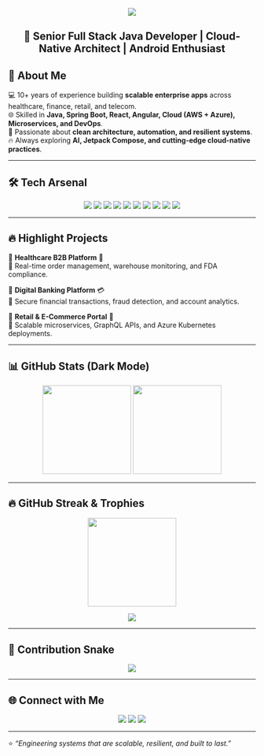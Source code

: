 <p align="center">
  <img src="https://capsule-render.vercel.app/api?type=waving&color=0:0F2027,50:2C5364,100:203A43&height=250&section=header&text=Bharath%20Madala%20|%20Software%20Engineer&fontSize=45&fontColor=ffffff&animation=fadeIn&fontAlignY=40" />
</p>
<h2 align="center">🚀 Senior Full Stack Java Developer | Cloud-Native Architect | Android Enthusiast</h2>  

## 🖤 About Me  

💻 10+ years of experience building **scalable enterprise apps** across healthcare, finance, retail, and telecom.  
🌐 Skilled in **Java, Spring Boot, React, Angular, Cloud (AWS + Azure), Microservices, and DevOps**.  
🎯 Passionate about **clean architecture, automation, and resilient systems**.  
🔥 Always exploring **AI, Jetpack Compose, and cutting-edge cloud-native practices**.  

---

## 🛠 Tech Arsenal  

<p align="center">
  <img src="https://img.shields.io/badge/Java-ED8B00?style=for-the-badge&logo=openjdk&logoColor=white"/> 
  <img src="https://img.shields.io/badge/Spring_Boot-6DB33F?style=for-the-badge&logo=springboot&logoColor=white"/> 
  <img src="https://img.shields.io/badge/React-20232A?style=for-the-badge&logo=react&logoColor=61DAFB"/> 
  <img src="https://img.shields.io/badge/Angular-DD0031?style=for-the-badge&logo=angular&logoColor=white"/> 
  <img src="https://img.shields.io/badge/PostgreSQL-316192?style=for-the-badge&logo=postgresql&logoColor=white"/> 
  <img src="https://img.shields.io/badge/MongoDB-47A248?style=for-the-badge&logo=mongodb&logoColor=white"/> 
  <img src="https://img.shields.io/badge/Docker-2496ED?style=for-the-badge&logo=docker&logoColor=white"/> 
  <img src="https://img.shields.io/badge/Kubernetes-326CE5?style=for-the-badge&logo=kubernetes&logoColor=white"/> 
  <img src="https://img.shields.io/badge/AWS-232F3E?style=for-the-badge&logo=amazonaws&logoColor=white"/> 
  <img src="https://img.shields.io/badge/Azure-0078D4?style=for-the-badge&logo=microsoftazure&logoColor=white"/> 
</p>  

---

## 🔥 Highlight Projects  

🔹 **Healthcare B2B Platform** 🏥  
📌 Real-time order management, warehouse monitoring, and FDA compliance.  

🔹 **Digital Banking Platform** 💳  
📌 Secure financial transactions, fraud detection, and account analytics.  

🔹 **Retail & E-Commerce Portal** 🛒  
📌 Scalable microservices, GraphQL APIs, and Azure Kubernetes deployments.  

---

## 📊 GitHub Stats (Dark Mode)  

<p align="center">
  <img src="https://github-readme-stats.vercel.app/api?username=yourgithubusername&show_icons=true&theme=radical" height="180"/> 
  <img src="https://github-readme-stats.vercel.app/api/top-langs/?username=yourgithubusername&layout=compact&theme=radical" height="180"/>
</p>  

---

## 🔥 GitHub Streak & Trophies  

<p align="center">
  <img src="https://github-readme-streak-stats.herokuapp.com/?user=yourgithubusername&theme=radical" height="180"/>  
</p>  

<p align="center">
  <img src="https://github-profile-trophy.vercel.app/?username=yourgithubusername&theme=radical&margin-w=15&margin-h=15&row=1&column=6"/>  
</p>  

---

## 🐍 Contribution Snake  

<p align="center">
  <img src="https://github.com/ashutosh00710/github-readme-activity-graph/raw/main/github-contribution-grid-snake.svg" />
</p>  

---

## 🌐 Connect with Me  

<p align="center">
  <a href="https://github.com/yourgithubusername"><img src="https://img.shields.io/badge/GitHub-181717?style=for-the-badge&logo=github&logoColor=white"/></a>
  <a href="https://linkedin.com/in/yourlinkedin"><img src="https://img.shields.io/badge/LinkedIn-0A66C2?style=for-the-badge&logo=linkedin&logoColor=white"/></a>
  <a href="mailto:your.email@example.com"><img src="https://img.shields.io/badge/Email-D14836?style=for-the-badge&logo=gmail&logoColor=white"/></a>
</p>  

---

⭐ *“Engineering systems that are scalable, resilient, and built to last.”*  

